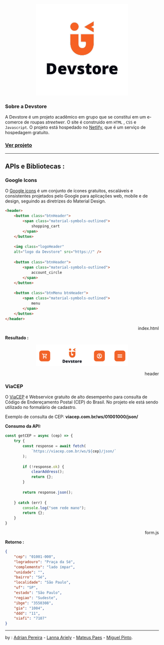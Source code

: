 <p 
align="center">
    <img width="300px"
    src="./imgs/logo-02.png" />
</p>



### Sobre a Devstore
A Devstore é um projeto acadêmico em grupo que se constitui em um e-comerce de roupas *streetwer*. O site é construido em `HTML` , `CSS` e `Javascript`.
O projeto está hospedado no [Netlify](https://www.netlify.com/), que é um serviço de hospedagem gratuito.


### [Ver projeto](https://loja-devstore.netlify.app) 

---

## APIs e Bibliotecas :

### Google Icons

O [Google icons](https://fonts.google.com/icons) 
 é um conjunto de ícones gratuitos, escaláveis e consistentes projetados pelo Google para aplicações web, mobile e de design, seguindo as diretrizes do Material Design.
```html
<header>
    <button class="btnHeader">
        <span class="material-symbols-outlined">
            shopping_cart
        </span>
    </button>

    <img class="logoHeader" 
    alt="logo da Devstore" src="https://" />

    <button class="btnHeader">
        <span class="material-symbols-outlined">
            account_circle
        </span>
    </button>

    <button class="btnMenu btnHeader">
        <span class="material-symbols-outlined">
            menu
        </span>
    </button>
</header>
```
<p align="right">
index.html
</p>

**Resultado :**
<p 
align="center">
    <img width="300px"
    src="./imgs/tela-icons.png" />
</p>

<p align="right">
header
</p>


### ViaCEP

O [ViaCEP](https://viacep.com.br/)
 é Webservice gratuito de alto desempenho para consulta de Código de Endereçamento Postal (CEP) do Brasil. No projeto ele está sendo utilizado no formalário de cadastro.

Exemplo de consulta de CEP:
**viacep.com.br/ws/01001000/json/**

**Consumo da API:**

```js
const getCEP = async (cep) => {
    try {
        const response = await fetch(
            `https://viacep.com.br/ws/${cep}/json/`
        );

        if (!response.ok) {
            clearAddress();
            return {};
        }

        return response.json();

    } catch (err) {
        console.log("sem rede mano");
        return {};
    }
}
```
<p align="right">
form.js
</p>

**Retorno :**
```json
{
    "cep": "01001-000",
    "logradouro": "Praça da Sé",
    "complemento": "lado ímpar",
    "unidade": "",
    "bairro": "Sé",
    "localidade": "São Paulo",
    "uf": "SP",
    "estado": "São Paulo",
    "regiao": "Sudeste",
    "ibge": "3550308",
    "gia": "1004",
    "ddd": "11",
    "siafi": "7107"
}
```


---
by : [Adrian Pereira](https://github.com/adrianPers) -
 [Lanna Ariely](https://github.com/lanna01ariely) -
 [Mateus Paes](https://github.com/mateus-fpl) -
 [Miguel Pinto](https://github.com/Miguelpds10).